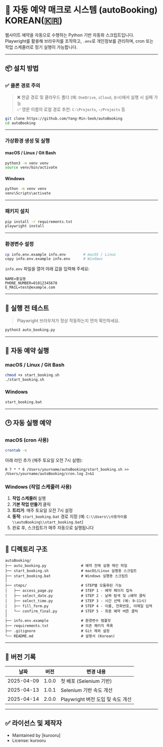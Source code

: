 # 📅 자동 예약 매크로 시스템 (autoBooking) KOREAN(🇰🇷)

웹사이트 예약을 자동으로 수행하는 Python 기반 자동화 스크립트입니다.  
Playwright를 활용해 브라우저를 조작하고, `.env`로 개인정보를 관리하며, cron 또는 작업 스케줄러로 정기 실행이 가능합니다.

---

## 📦 설치 방법

### ✅ 클론 경로 주의

> ❌ 한글 경로 및 클라우드 폴더 (예: `OneDrive`, `iCloud`, `문서`)에서 실행 시 실패 가능  
> ✅ 영문 이름의 로컬 경로 추천: `C:\Projects`, `~/Projects` 등

```bash
git clone https://github.com/Yang-Min-Seok/autoBooking
cd autoBooking
```

---

### 가상환경 생성 및 실행

#### macOS / Linux / Git Bash

```bash
python3 -m venv venv
source venv/bin/activate
```

#### Windows

```cmd
python -m venv venv
venv\Scripts\activate
```

---

### 패키지 설치

```bash
pip install -r requirements.txt
playwright install
```

---

### 환경변수 설정

```bash
cp info.env.example info.env        # macOS / Linux
copy info.env.example info.env      # Windows
```

`info.env` 파일을 열어 아래 값을 입력해 주세요:

```env
NAME=홍길동
PHONE_NUMBER=01012345678
E_MAIL=test@example.com
```

---

## 🧪 실행 전 테스트

> Playwright 브라우저가 정상 작동하는지 먼저 확인하세요.

```bash
python3 auto_booking.py
```

---

## 🚀 자동 예약 실행

### macOS / Linux / Git Bash

```bash
chmod +x start_booking.sh
./start_booking.sh
```

### Windows

```cmd
start_booking.bat
```

---

## 🕑 자동 실행 예약

### macOS (cron 사용)

```bash
crontab -e
```

아래 라인 추가 (매주 토요일 오전 7시 실행):

```cron
0 7 * * 6 /Users/yourname/autoBooking/start_booking.sh >> /Users/yourname/autoBooking/cron.log 2>&1
```

### Windows (작업 스케줄러 사용)

1. **작업 스케줄러** 실행  
2. **기본 작업 만들기** 클릭  
3. **트리거**: 매주 토요일 오전 7시 설정  
4. **동작**: `start_booking.bat` 경로 지정 (예: `C:\\Users\\사용자이름\\autoBooking\\start_booking.bat`)  
5. 완료 후, 스크립트가 매주 자동으로 실행됩니다 

---

## 📁 디렉토리 구조

```
autoBooking/
├── auto_booking.py                # 예약 전체 실행 메인 파일
├── start_booking.sh               # macOS/Linux 실행용 스크립트
├── start_booking.bat              # Windows 실행용 스크립트
│
├── steps/                         # STEP별 모듈화된 기능
│   ├── access_page.py             # STEP 1 - 예약 페이지 접속
│   ├── select_date.py             # STEP 2 - 날짜 탐색 및 ○예약 클릭
│   ├── select_time.py             # STEP 3 - 시간 선택 (예: 9–11시)
│   ├── fill_form.py               # STEP 4 - 이름, 전화번호, 이메일 입력
│   └── confirm_final.py           # STEP 5 - 최종 예약 버튼 클릭
│
├── info.env.example               # 환경변수 템플릿
├── requirements.txt               # 의존 패키지 목록
├── .gitignore                     # Git 제외 설정
└── README.md                      # 설명서 (Korean)
```

---

## 📌 버전 기록

| 날짜       | 버전   | 변경 내용                               |
|------------|--------|------------------------------------------|
| 2025-04-09 | 1.0.0  | 첫 배포 (Selenium 기반)                  |
| 2025-04-13 | 1.0.1  | Selenium 기반 속도 개선 |
| 2025-04-14 | 2.0.0  | Playwright 버전 도입 및 속도 개선 |

---

## ✅ 라이선스 및 제작자

- Maintained by [kurooru]  
- License: kurooru